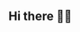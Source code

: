 ## Hi there 👨‍💻

<!--
**xudoyberdiev/xudoyberdiev** is a ✨ _special_ ✨ repository because its `README.md` (this file) appears on your GitHub profile.

Here are some ideas to get you started:

- 🔭 I’m currently working on ...backend
- 🌱 I’m currently learning ...django
- 👯 I’m looking to collaborate on ...oxford University
- 🤔 I’m looking for help with ...
- 💬 Ask me about ...
- 📫 How to reach me: ...xudoyberdievamir@gmail.com
- 😄 Pronouns: ...
- ⚡ Fun fact: ...i'm lazy  student
-->

